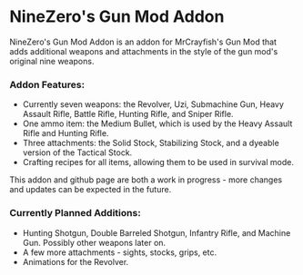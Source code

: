 # NineZero's Gun Mod Addon
NineZero's Gun Mod Addon is an addon for MrCrayfish's Gun Mod that adds additional weapons and attachments in the style of the gun mod's original nine weapons.

### Addon Features:
* Currently seven weapons: the Revolver, Uzi, Submachine Gun, Heavy Assault Rifle, Battle Rifle, Hunting Rifle, and Sniper Rifle.
* One ammo item: the Medium Bullet, which is used by the Heavy Assault Rifle and Hunting Rifle.
* Three attachments: the Solid Stock, Stabilizing Stock, and a dyeable version of the Tactical Stock.
* Crafting recipes for all items, allowing them to be used in survival mode.

This addon and github page are both a work in progress - more changes and updates can be expected in the future.

### Currently Planned Additions:
* Hunting Shotgun, Double Barreled Shotgun, Infantry Rifle, and Machine Gun. Possibly other weapons later on.
* A few more attachments - sights, stocks, grips, etc.
* Animations for the Revolver.